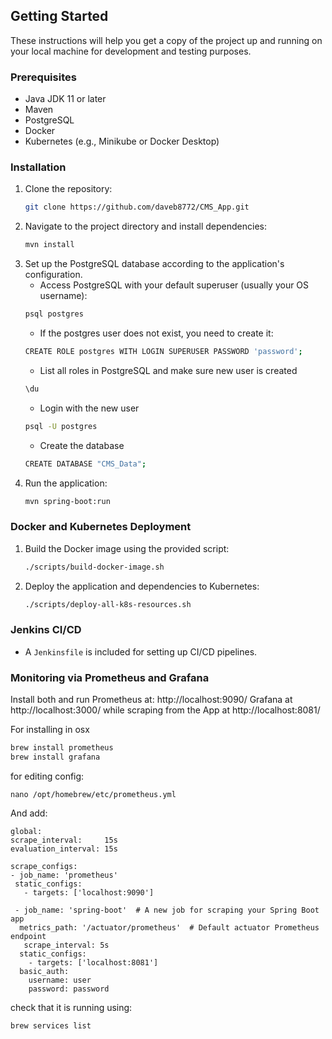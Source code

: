 
## Getting Started

These instructions will help you get a copy of the project up and running on your local machine for development and testing purposes.

### Prerequisites

- Java JDK 11 or later
- Maven
- PostgreSQL
- Docker
- Kubernetes (e.g., Minikube or Docker Desktop)

### Installation

1. Clone the repository:
   ```bash
   git clone https://github.com/daveb8772/CMS_App.git
   ```
2. Navigate to the project directory and install dependencies:
   ```bash
   mvn install
   ```
3. Set up the PostgreSQL database according to the application's configuration.
    * Access PostgreSQL with your default superuser (usually your OS username):
    ```bash
    psql postgres
    ```
    * If the postgres user does not exist, you need to create it:
    ```bash
    CREATE ROLE postgres WITH LOGIN SUPERUSER PASSWORD 'password';
    ```
    * List all roles in PostgreSQL and make sure new user is created
    ```bash
    \du
    ```
    * Login with the new user
    ```bash
    psql -U postgres
    ```
    * Create the database
    ```bash
    CREATE DATABASE "CMS_Data";
    ```
4. Run the application:
   ```bash
   mvn spring-boot:run
   ```

### Docker and Kubernetes Deployment

1. Build the Docker image using the provided script:
   ```bash
   ./scripts/build-docker-image.sh
   ```
2. Deploy the application and dependencies to Kubernetes:
   ```bash
   ./scripts/deploy-all-k8s-resources.sh
   ```

### Jenkins CI/CD

- A `Jenkinsfile` is included for setting up CI/CD pipelines.


### Monitoring via Prometheus and Grafana
Install both and run Prometheus at: http://localhost:9090/ Grafana at http://localhost:3000/ while scraping from the App at http://localhost:8081/

For installing in osx
  ```bash
brew install prometheus
brew install grafana

  ```
for editing config:
  ```
nano /opt/homebrew/etc/prometheus.yml
  ```
And add:
  ```
 global:
 scrape_interval:     15s
 evaluation_interval: 15s

 scrape_configs:
  - job_name: 'prometheus'
   static_configs:
     - targets: ['localhost:9090']

   - job_name: 'spring-boot'  # A new job for scraping your Spring Boot app
    metrics_path: '/actuator/prometheus'  # Default actuator Prometheus endpoint
     scrape_interval: 5s
    static_configs:
      - targets: ['localhost:8081']
    basic_auth:
      username: user
      password: password
  ```
check that it is running using:
  ```
brew services list
  ```